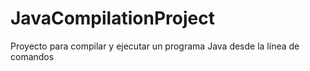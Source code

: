 # JavaCompilationProject
Proyecto para compilar y ejecutar un programa Java desde la línea de comandos
